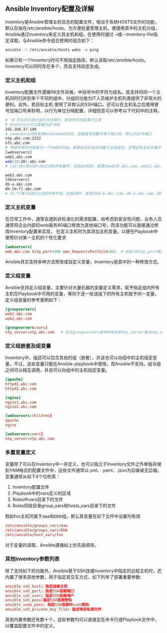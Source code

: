 
## Ansible Inventory配置及详解


Inventory是Ansible管理主机信息的配置文件，相当于系统HOSTS文件的功能，默认存放在/etc/ansible/hosts。为方便批量管理主机，便捷用其中的主机分组，Ansible通过inventory来定义其主机和组，在使用时通过
-i或--inventory-file指定读取，与Ansible命令组合使用时组合如下：
```bash
ansible -i /etc/ansible/hosts webs -m ping
```

如果只有一个Inventory时可不用指定路径，默认读取/etc/ansible/hosts。Inventory可以同时存在多个，而且支持动态生成。

### 定义主机和组

Inventory配置文件遵循INI文件风格，中括号中的字符为组名。其支持将同一个主机同时归并到多个不同的组中，分组的功能为IT人员维护主机列表提供了非常大的便利。此外，若目标主机
使用了非默认的SSH端口，还可以在主机名之后使用冒号加端口号来标明，以行为单位分隔配置，详细信息可以参考以下代码中的注释。

```bash
# '#'开头的行表示该行为注释行，即当时行的配置不生效
# Inventory可以直接为IP地址
192.168.37.149
# inventory同样支持Hostname的方式，后跟冒号加数字表示端口号，默认为22号端口
ntp.abc.com:2222
nfs.abc.com
# 中括号号的内容表示一个分组的开始，紧随其后的主机均属于该组成员，空等后的主机亦属于该组，即web2.abc.com这台主机也属于[webservers]组
[webservers]
web1.abc.com
web[10:20].abc.com  
# [10:20]表示10~20之间的所有数字，包括10和20，即表示web10.abc.com、web11.abc.com ... web20.abc.com的所有主机

web2.abc.com
[dbservers]
db-a.abc.com
db-[b:f].abc.com
# [b:f]表示b到f之间的所有字母，包括d和f，即表示db-b.abc.com、db-e.abc.com、db-f.abc.com的所有主机
```

### 定义主机变量

在日常工作中，通常会遇到非标准化的需求配置，如考虑到安全性问题，业务人员通常将企业内部的web服务80端口修改为其他端口号，而该功能可以直接通过修改Inventory配置来实现，
在定义主机时为其添加主机变量，以便在Playbook中使用针对某一主机的个性化要求
```conf
[webservers]
web.abc.com http_port=808 max_RequestsPerChild=801  # 自定义http_port端口为808，配置maxRequestsPerChild为801
```
Ansible其实支持多种方式修改或自定义变量，Inventory是其中的一种修改方式。

### 定义组变量

Ansible支持定义组变量，主要针对大量机器的变量定义需求，赋予指定组内所有主机在Playbook中可用的变量，等同于逐一给该组下的所有主机赋予同一变量。定义组变量的参考案例如下：
```conf
[groupservers]
web1.abc.com
web2.abc.com

[groupservers:vars]
ntp_server=ntp.abc.com   # 定义groupservers组中所有主机ntp_server值为ntp.abc.com
```

### 定义组嵌套及组变量

Inventory中，组还可以包含其他的组（嵌套），并且也可以向组中的主机指定变量。不过，这些变量只能在Ansible-playbook中使用，而Ansible不支持。组与组之间可以相互调用，并且可以向组中的主机指定变量。
```conf
[apache]
httpd1.abc.com
httpd2.abc.com

[nginx]
nginx1.abc.com
nginx2.abc.com

[webservers:children]
apache
nginx

[webservers:vars]
ntp_server=ntp.abc.com
```

### 多重变量定义
变量除了可以在Inventory中一并定义，也可以独立于Inventory文件之外单独存储到YAM格式的配置文件中，这些文件通常以.yml、.yaml、.json为后缀或无后缀。变量通常从如下4个位检索：
1. Inventory配置文件
2. Playbook中的vars定义的区域
3. Roles中vars目录下的文件
4. Roles同级目录group_vars和hosts_vars目录下的文件

假如foo主机同属于aaa和bbb组，那么其变量在如下文件中设置均有效
```conf
/etc/ansible/groups_vars/aaa
/etc/ansible/groups_vars/bbb
/etc/ansible/host_vars/foo
```
对于变量的读取，Ansible遵循如上优先级顺序。

### 其他Inventory参数列表

除了支持如下的功能外，Ansible基于SSH连接Inventory中指定的远程主机时，还内置了很多其他参数，用于指定其交互方式，如下列举了部署重要参数:
```conf
ansible_ssh_host: 指定连接主机
ansible_ssh_port: 指定SSH连接端口
ansible_ssh_user: 指定SSH连接用户
ansible_ssh_pass:指定SSH连接密码
ansible_sudo_pass: 指定SSH连接时sudo密码
ansible_ssh_private_key_file: 指定特定私钥文件
```
其他内置参数还有数十个，这些参数均可以直接定在命令行或Playbook文件中，以覆盖配置文件中的定义。